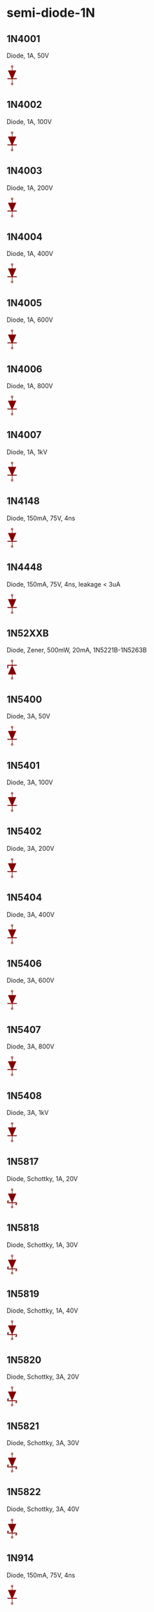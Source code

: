 # semi-diode-1N

## 1N4001
Diode, 1A, 50V

![1N4001__1__1](/images/_semi__DIODE__1__1.png?raw=true) 

## 1N4002
Diode, 1A, 100V

![1N4002__1__1](/images/_semi__DIODE__1__1.png?raw=true) 

## 1N4003
Diode, 1A, 200V

![1N4003__1__1](/images/_semi__DIODE__1__1.png?raw=true) 

## 1N4004
Diode, 1A, 400V

![1N4004__1__1](/images/_semi__DIODE__1__1.png?raw=true) 

## 1N4005
Diode, 1A, 600V

![1N4005__1__1](/images/_semi__DIODE__1__1.png?raw=true) 

## 1N4006
Diode, 1A, 800V

![1N4006__1__1](/images/_semi__DIODE__1__1.png?raw=true) 

## 1N4007
Diode, 1A, 1kV

![1N4007__1__1](/images/_semi__DIODE__1__1.png?raw=true) 

## 1N4148
Diode, 150mA, 75V, 4ns

![1N4148__1__1](/images/_semi__DIODE__1__1.png?raw=true) 

## 1N4448
Diode, 150mA, 75V, 4ns, leakage < 3uA

![1N4448__1__1](/images/_semi__DIODE__1__1.png?raw=true) 

## 1N52XXB
Diode, Zener, 500mW, 20mA, 1N5221B-1N5263B

![1N52XXB__1__1](/images/_semi__ZENER__1__1.png?raw=true) 

## 1N5400
Diode, 3A, 50V

![1N5400__1__1](/images/_semi__DIODE__1__1.png?raw=true) 

## 1N5401
Diode, 3A, 100V

![1N5401__1__1](/images/_semi__DIODE__1__1.png?raw=true) 

## 1N5402
Diode, 3A, 200V

![1N5402__1__1](/images/_semi__DIODE__1__1.png?raw=true) 

## 1N5404
Diode, 3A, 400V

![1N5404__1__1](/images/_semi__DIODE__1__1.png?raw=true) 

## 1N5406
Diode, 3A, 600V

![1N5406__1__1](/images/_semi__DIODE__1__1.png?raw=true) 

## 1N5407
Diode, 3A, 800V

![1N5407__1__1](/images/_semi__DIODE__1__1.png?raw=true) 

## 1N5408
Diode, 3A, 1kV

![1N5408__1__1](/images/_semi__DIODE__1__1.png?raw=true) 

## 1N5817
Diode, Schottky, 1A, 20V

![1N5817__1__1](/images/semi-diode-MCC__SS1150-L__1__1.png?raw=true) 

## 1N5818
Diode, Schottky, 1A, 30V

![1N5818__1__1](/images/semi-diode-MCC__SS1150-L__1__1.png?raw=true) 

## 1N5819
Diode, Schottky, 1A, 40V

![1N5819__1__1](/images/semi-diode-MCC__SS1150-L__1__1.png?raw=true) 

## 1N5820
Diode, Schottky, 3A, 20V

![1N5820__1__1](/images/semi-diode-MCC__SS1150-L__1__1.png?raw=true) 

## 1N5821
Diode, Schottky, 3A, 30V

![1N5821__1__1](/images/semi-diode-MCC__SS1150-L__1__1.png?raw=true) 

## 1N5822
Diode, Schottky, 3A, 40V

![1N5822__1__1](/images/semi-diode-MCC__SS1150-L__1__1.png?raw=true) 

## 1N914
Diode, 150mA, 75V, 4ns

![1N914__1__1](/images/_semi__DIODE__1__1.png?raw=true) 

